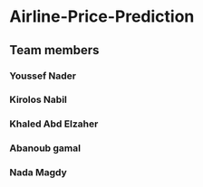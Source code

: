 # Airline-Price-Prediction

## Team members
### Youssef Nader
### Kirolos Nabil
### Khaled Abd Elzaher
### Abanoub gamal
### Nada Magdy

